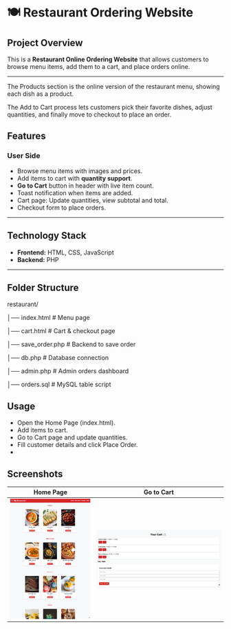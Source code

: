 # 🍽️ Restaurant Ordering Website

## Project Overview
This is a **Restaurant Online Ordering Website** that allows customers to browse menu items, add them to a cart, and place orders online. 

---
The Products section is the online version of the restaurant menu, showing each dish as a product.

The Add to Cart process lets customers pick their favorite dishes, adjust quantities, and finally move to checkout to place an order.


## Features

### User Side
- Browse menu items with images and prices.
- Add items to cart with **quantity support**.
- **Go to Cart** button in header with live item count.
- Toast notification when items are added.
- Cart page: Update quantities, view subtotal and total.
- Checkout form to place orders.



---

## Technology Stack
- **Frontend:** HTML, CSS, JavaScript
- **Backend:** PHP
  

---

## Folder Structure
restaurant/

│── index.html # Menu page

│── cart.html # Cart & checkout page

│── save_order.php # Backend to save order

│── db.php # Database connection

│── admin.php # Admin orders dashboard

│── orders.sql # MySQL table script

## Usage

- Open the Home Page (index.html).
- Add items to cart.
- Go to Cart page and update quantities.
- Fill customer details and click Place Order.
- 
## Screenshots
| Home Page        |  Go to Cart        |
| ---------------------------------- | ------------------------------------ |
|![Home_Page](https://github.com/janaki-217/Restaurant/blob/main/Home%20Page%201.png)|![Go_to_Cart](https://github.com/janaki-217/Restaurant/blob/main/Go%20to%20Cart.png)|


